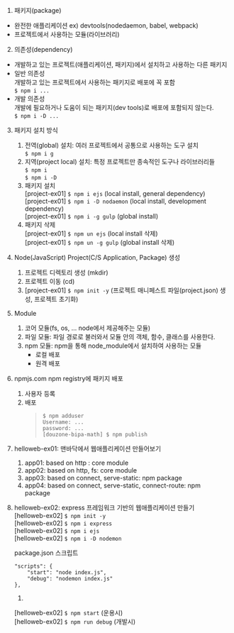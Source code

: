 1. 패키지(package)
- 완전한 애플리케이션 ex) devtools(nodedaemon, babel, webpack)
- 프로젝트에서 사용하는 모듈(라이브러리)

2. 의존성(dependency)
- 개발하고 있는 프로젝트(애플리케이션, 패키지)에서 설치하고 사용하는 다른 패키지
- 일반 의존성<br>
    개발하고 있는 프로젝트에서 사용하는 패키지로 배포에 꼭 포함<br>
    `$ npm i ...`
- 개발 의존성<br>
    개발에 필요하거나 도움이 되는 패키지(dev tools)로 배포에 포함되지 않는다.<br>
    `$ npm i -D ...`
    
3. 패키지 설치 방식
    1) 전역(global) 설치: 여러 프로젝트에서 공통으로 사용하는 도구 설치<br>
        `$ npm i g`
    2) 지역(project local) 설치: 특정 프로젝트만 종속적인 도구나 라이브러리들<br>
        `$ npm i`<br>
        `$ npm i -D`<br>
    3) 패키지 설치<br>
        [project-ex01] `$ npm i ejs`            (local install, general dependency)<br>
        [project-ex01] `$ npm i -D nodaemon`    (local install, development dependency)<br>
        [project-ex01] `$ npm i -g gulp`    (global install)<br>
    4) 패키지 삭제   
        [project-ex01] `$ npm un ejs`    (local install 삭제)<br>
        [project-ex01] `$ npm un -g gulp`    (global install 삭제)<br>

4. Node(JavaScript) Project(C/S Application, Package) 생성
    1) 프로젝트 디렉토리 생성 (mkdir)
    2) 프로젝트 이동 (cd)
    3) [project-ex01] `$ npm init -y` (프로젝트 매니페스트 파일(project.json) 생성, 프로젝트 초기화)

5. Module
    1) 코어 모듈(fs, os, ... node에서 제공해주는 모듈)
    2) 파일 모듈: 파일 경로로 불러와서 모듈 안의 객체, 함수, 클래스를 사용한다.
    3) npm 모듈: npm을 통해 node_module에서 설치하여 사용하는 모듈
        - 로컬 배포
        - 원격 배포

6. npmjs.com npm registry에 패키지 배포
    1) 사용자 등록
    2) 배포<br>
        > `$ npm adduser`<br>
        `Username: ...`<br>
        `password: ...`<br>
        `[douzone-bipa-math] $ npm publish`<br>

7. helloweb-ex01: 맨바닥에서 웹애플리케이션 만들어보기
    1) app01: based on http : core module
    2) app02: based on http, fs: core module
    3) app03: based on connect, serve-static: npm package
    4) app04: based on connect, serve-static, connect-route: npm package

8. helloweb-ex02: express 프레임워크 기반의 웹애플리케이션 만들기<br>
    [helloweb-ex02] `$ npm init -y`<br>
    [helloweb-ex02] `$ npm i express`<br>
    [helloweb-ex02] `$ npm i ejs`<br>
    [helloweb-ex02] `$ npm i -D nodemon`<br>

    package.json 스크립트
    ```
    "scripts": {
        "start": "node index.js",
        "debug": "nodemon index.js"
    },
    ```

    1.
    [helloweb-ex02] `$ npm start`       (운용시)<br>
    [helloweb-ex02] `$ npm run debug`   (개발시)<br>
    